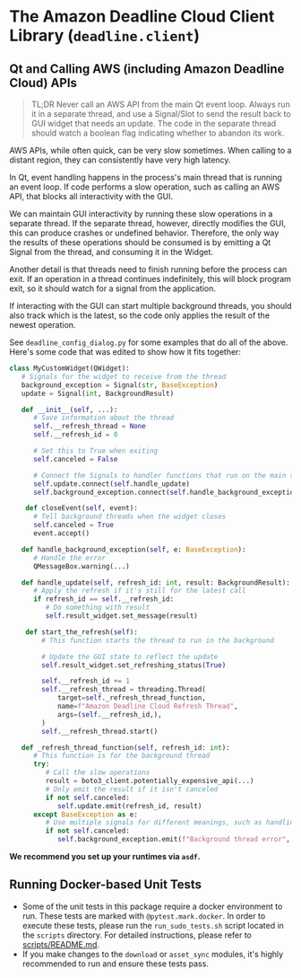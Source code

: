 # The Amazon Deadline Cloud Client Library (`deadline.client`)

## Qt and Calling AWS (including Amazon Deadline Cloud) APIs

> TL;DR Never call an AWS API from the main Qt event loop. Always run it in a separate thread,
> and use a Signal/Slot to send the result back to GUI widget that needs an update. The code
> in the separate thread should watch a boolean flag indicating whether to abandon its work.

AWS APIs, while often quick, can be very slow sometimes. When calling to a distant region,
they can consistently have very high latency.

In Qt, event handling happens in the process's main thread that is running an event
loop. If code performs a slow operation, such as calling an AWS API, that blocks all
interactivity with the GUI.

We can maintain GUI interactivity by running these slow operations in a separate thread.
If the separate thread, however, directly modifies the GUI, this can produce crashes or
undefined behavior. Therefore, the only way the results of these operations should be consumed
is by emitting a Qt Signal from the thread, and consuming it in the Widget.

Another detail is that threads need to finish running before the process can exit. If an
operation in a thread continues indefinitely, this will block program exit, so it should watch
for a signal from the application.

If interacting with the GUI can start multiple background threads, you should also track which
is the latest, so the code only applies the result of the newest operation.

See `deadline_config_dialog.py` for some examples that do all of the above. Here's some
code that was edited to show how it fits together:

```python
class MyCustomWidget(QWidget):
   # Signals for the widget to receive from the thread
   background_exception = Signal(str, BaseException)
   update = Signal(int, BackgroundResult)

   def __init__(self, ...):
      # Save information about the thread
      self.__refresh_thread = None
      self.__refresh_id = 0

      # Set this to True when exiting
      self.canceled = False

      # Connect the Signals to handler functions that run on the main thread
      self.update.connect(self.handle_update)
      self.background_exception.connect(self.handle_background_exception)

    def closeEvent(self, event):
      # Tell background threads when the widget closes
      self.canceled = True
      event.accept()

   def handle_background_exception(self, e: BaseException):
      # Handle the error
      QMessageBox.warning(...)

   def handle_update(self, refresh_id: int, result: BackgroundResult):
      # Apply the refresh if it's still for the latest call
      if refresh_id == self.__refresh_id:
         # Do something with result
         self.result_widget.set_message(result)

    def start_the_refresh(self):
        # This function starts the thread to run in the background

        # Update the GUI state to reflect the update
        self.result_widget.set_refreshing_status(True)

        self.__refresh_id += 1
        self.__refresh_thread = threading.Thread(
            target=self._refresh_thread_function,
            name=f"Amazon Deadline Cloud Refresh Thread",
            args=(self.__refresh_id,),
        )
        self.__refresh_thread.start()

   def _refresh_thread_function(self, refresh_id: int):
      # This function is for the background thread
      try:
         # Call the slow operations
         result = boto3_client.potentially_expensive_api(...)
         # Only emit the result if it isn't canceled
         if not self.canceled:
            self.update.emit(refresh_id, result)
      except BaseException as e:
         # Use multiple signals for different meanings, such as handling errors.
         if not self.canceled:
            self.background_exception.emit(f"Background thread error", e)

```

**We recommend you set up your runtimes via `asdf`.**

## Running Docker-based Unit Tests

- Some of the unit tests in this package require a docker environment to run. These tests are marked with `@pytest.mark.docker`. In order to execute these tests, please run the `run_sudo_tests.sh` script located in the `scripts` directory. For detailed instructions, please refer to [scripts/README.md](./scripts/README.md).
- If you make changes to the `download` or `asset_sync` modules, it's highly recommended to run and ensure these tests pass.
